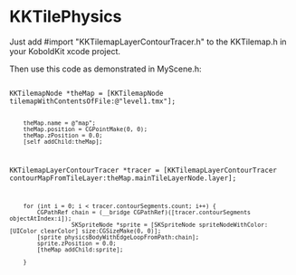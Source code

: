 KKTilePhysics
=============
Just add #import "KKTilemapLayerContourTracer.h" to the KKTilemap.h in your KoboldKit xcode project.

Then use this code as demonstrated in MyScene.h:

<code>
KKTilemapNode *theMap = [KKTilemapNode tilemapWithContentsOfFile:@"level1.tmx"];
        
        theMap.name = @"map";
        theMap.position = CGPointMake(0, 0);
        theMap.zPosition = 0.0;
        [self addChild:theMap];
        
KKTilemapLayerContourTracer *tracer = [KKTilemapLayerContourTracer contourMapFromTileLayer:theMap.mainTileLayerNode.layer];
       
        for (int i = 0; i < tracer.contourSegments.count; i++) {
            CGPathRef chain = (__bridge CGPathRef)([tracer.contourSegments objectAtIndex:i]);
                      SKSpriteNode *sprite = [SKSpriteNode spriteNodeWithColor:[UIColor clearColor] size:CGSizeMake(0, 0)];
            [sprite physicsBodyWithEdgeLoopFromPath:chain];
            sprite.zPosition = 0.0;
            [theMap addChild:sprite];
            
        }
</code>
